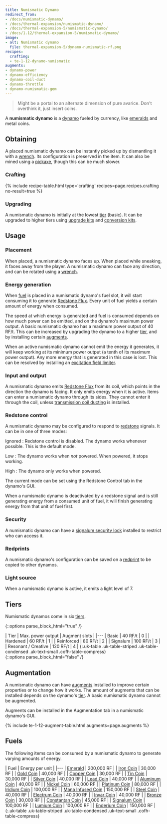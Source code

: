 ```yaml
---
title: Numismatic Dynamo
redirect_from:
- /docs/numismatic-dynamo/
- /docs/thermal-expansion/numismatic-dynamo/
- /docs/thermal-expansion-5/numismatic-dynamo/
- /docs/1.12/thermal-expansion-5/numismatic-dynamo/
image:
- alt: Numismatic dynamo
  file: thermal-expansion-5/dynamo-numismatic-rf.png
recipes:
  crafting:
  - te-1-12-dynamo-numismatic
augments:
- dynamo-power
- dynamo-efficiency
- dynamo-coil-duct
- dynamo-throttle
- dynamo-numismatic-gem
---
```


> Might be a portal to an alternate dimension of pure avarice. Don't overthink
> it, just insert coins.


A **numismatic dynamo** is a [dynamo](../dynamos/) fueled by currency, like
[emeralds](https://minecraft.gamepedia.com/Emerald) and metal coins.


Obtaining
---------

A placed numismatic dynamo can be instantly picked up by dismantling it with a
[wrench](../../wrenches/). Its configuration is preserved in the item. It can
also be mined using a [pickaxe](https://minecraft.gamepedia.com/Pickaxe), though
this can be much slower.

### Crafting
{% include recipe-table.html type='crafting' recipes=page.recipes.crafting no-result=true %}

### Upgrading
A numismatic dynamo is initially at the lowest [tier](#tiers) (basic). It can be
upgraded to higher tiers using [upgrade kits](../../thermal-foundation/upgrade-kits/) and
[conversion kits](../../thermal-foundation/conversion-kits/).


Usage
-----

### Placement
When placed, a numismatic dynamo faces up. When placed while sneaking, it faces
away from the player. A numismatic dynamo can face any direction, and can be
rotated using a [wrench](../../wrenches/).

### Energy generation
When [fuel](#fuels) is placed in a numismatic dynamo's fuel slot, it will start
consuming it to generate [Redstone Flux](../../../redstone-flux/). Every unit of
fuel yields a certain amount of energy when consumed.

The speed at which energy is generated and fuel is consumed depends on how much
power can be emitted, and on the dynamo's maximum power output. A basic
numismatic dynamo has a maximum power output of 40 RF/t. This can be increased
by upgrading the dynamo to a higher [tier](#tiers), and by installing certain
[augments](#augmentation).

When an active numismatic dynamo cannot emit the energy it generates, it will
keep working at its minimum power output (a tenth of its maximum power output).
Any more energy that is generated in this case is lost. This can be resolved by
installing an [excitation field
limiter](../augment-excitation-field-limiter/).

### Input and output
A numismatic dynamo emits [Redstone Flux](../../../redstone-flux/) from its coil,
which points in the direction the dynamo is facing. It only emits energy when it
is active. Items can enter a numismatic dynamo through its sides. They cannot
enter it through the coil, unless [transmission coil
ducting](../augment-transmission-coil-ducting/) is installed.

### Redstone control
A numismatic dynamo may be configured to respond to
[redstone](https://minecraft.gamepedia.com/Redstone) signals. It can be in one
of three modes:

Ignored
: Redstone control is disabled. The dynamo works whenever possible. This is the
default mode.

Low
: The dynamo works when *not* powered. When powered, it stops working.

High
: The dynamo only works when powered.

The current mode can be set using the Redstone Control tab in the dynamo's GUI.

When a numismatic dynamo is deactivated by a redstone signal and is still
generating energy from a consumed unit of fuel, it will finish generating energy
from that unit of fuel first.

### Security
A numismatic dynamo can have a [signalum security
lock](../../thermal-foundation/signalum-security-lock/) installed to restrict who can access it.

### Redprints
A numismatic dynamo's configuration can be saved on a
[redprint](../../thermal-foundation/redprint/) to be copied to other dynamos.

### Light source
When a numismatic dynamo is active, it emits a light level of 7.


Tiers
-----

Numismatic dynamos come in six [tiers](../../thermal-foundation/tiers/).

{::options parse_block_html="true" /}
<div class="uk-overflow-container">
| Tier | Max. power output | Augment slots |
|---
| Basic | 40 RF/t | 0 |
| Hardened | 60 RF/t | 1 |
| Reinforced | 80 RF/t | 2 |
| Signalum | 100 RF/t | 3 |
| Resonant / Creative | 120 RF/t | 4 |
{:.uk-table .uk-table-striped .uk-table-condensed .uk-text-small .cofh-table-compress}
</div>
{::options parse_block_html="false" /}


Augmentation
------------

A numismatic dynamo can have [augments](../augments/) installed to improve
certain properties or to change how it works. The amount of augments that can be
installed depends on the dynamo's [tier](#tiers). A basic numismatic dynamo
cannot be augmented.

Augments can be installed in the Augmentation tab in a numismatic dynamo's GUI.

{% include te-1-12-augment-table.html augments=page.augments %}


Fuels
-----

The following items can be consumed by a numismatic dynamo to generate varying
amounts of energy.

| Fuel | Energy per unit |
|---
| [Emerald](https://minecraft.gamepedia.com/Emerald) | 200,000 RF |
| [Iron Coin](../../thermal-foundation/iron-coin/) | 30,000 RF |
| [Gold Coin](../../thermal-foundation/gold-coin/) | 40,000 RF |
| [Copper Coin](../../thermal-foundation/copper-coin/) | 30,000 RF |
| [Tin Coin](../../thermal-foundation/tin-coin/) | 30,000 RF |
| [Silver Coin](../../thermal-foundation/silver-coin/) | 40,000 RF |
| [Lead Coin](../../thermal-foundation/lead-coin/) | 40,000 RF |
| [Aluminum Coin](../../thermal-foundation/aluminum-coin/) | 40,000 RF |
| [Nickel Coin](../../thermal-foundation/nickel-coin/) | 60,000 RF |
| [Platinum Coin](../../thermal-foundation/platinum-coin/) | 80,000 RF |
| [Iridium Coin](../../thermal-foundation/iridium-coin/) | 100,000 RF |
| [Mana Infused Coin](../../thermal-foundation/mana-infused-coin/) | 150,000 RF |
| [Steel Coin](../../thermal-foundation/steel-coin/) | 40,000 RF |
| [Electrum Coin](../../thermal-foundation/electrum-coin/) | 40,000 RF |
| [Invar Coin](../../thermal-foundation/invar-coin/) | 40,000 RF |
| [Bronze Coin](../../thermal-foundation/bronze-coin/) | 30,000 RF |
| [Constantan Coin](../../thermal-foundation/constantan-coin/) | 45,000 RF |
| [Signalum Coin](../../thermal-foundation/signalum-coin/) | 100,000 RF |
| [Lumium Coin](../../thermal-foundation/lumium-coin/) | 100,000 RF |
| [Enderium Coin](../../thermal-foundation/enderium-coin/) | 150,000 RF |
{:.uk-table .uk-table-striped .uk-table-condensed .uk-text-small .cofh-table-compress}
